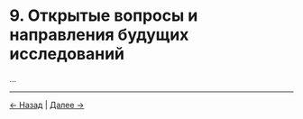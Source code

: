 # 9. Открытые вопросы и направления будущих исследований

...

---
<div class="navigation-links">
<a href="../08_Будущее_сознания/" class="nav-link prev-link">← Назад</a> | <a href="../10_Исторический_контекст/" class="nav-link next-link">Далее →</a>
</div>
